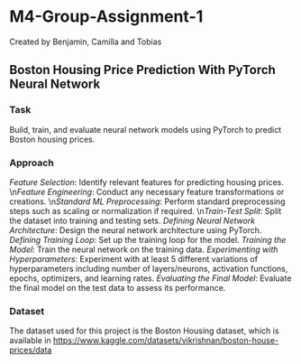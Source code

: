# M4-Group-Assignment-1
Created by Benjamin, Camilla and Tobias

## Boston Housing Price Prediction With PyTorch Neural Network

### Task
Build, train, and evaluate neural network models using PyTorch to predict Boston housing prices.

### Approach
*Feature Selection*: Identify relevant features for predicting housing prices.
\n*Feature Engineering*: Conduct any necessary feature transformations or creations.
\n*Standard ML Preprocessing*: Perform standard preprocessing steps such as scaling or normalization if required.
\n*Train-Test Split*: Split the dataset into training and testing sets.
*Defining Neural Network Architecture*: Design the neural network architecture using PyTorch.
*Defining Training Loop*: Set up the training loop for the model.
*Training the Model*: Train the neural network on the training data.
*Experimenting with Hyperparameters*: Experiment with at least 5 different variations of hyperparameters including number of layers/neurons, activation functions, epochs, optimizers, and learning rates.
*Evaluating the Final Model*: Evaluate the final model on the test data to assess its performance.

### Dataset
The dataset used for this project is the Boston Housing dataset, which is available in https://www.kaggle.com/datasets/vikrishnan/boston-house-prices/data
